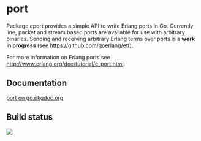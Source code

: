 # port

Package eport provides a simple API to write Erlang ports in
Go. Currently line, packet and stream based ports are available for
use with arbitrary binaries. Sending and receiving arbitrary Erlang
terms over ports is a **work in progress** (see
https://github.com/goerlang/etf).

For more information on Erlang ports see
http://www.erlang.org/doc/tutorial/c_port.html.

## Documentation

[port on go.pkgdoc.org](http://go.pkgdoc.org/github.com/goerlang/port)

## Build status

<a href="http://goci.me/project/github.com/goerlang/port">
<img src="http://goci.me/project/image/github.com/goerlang/port" />
</a>

